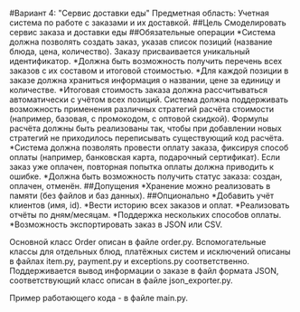 #Вариант 4: "Сервис доставки еды"
Предметная область: Учетная система по работе с заказами и их доставкой.
##Цель
Смоделировать сервис заказа и доставки еды
##Обязательные операции
*Система должна позволять создать заказ, указав список позиций (название блюда, цена, количество). Заказу присваивается уникальный идентификатор.
*Должна быть возможность получить перечень всех заказов с их составом и итоговой стоимостью.
*Для каждой позиции в заказе должна храниться информация о названии, цене за единицу и количестве.
*Итоговая стоимость заказа должна рассчитываться автоматически с учётом всех позиций. Система должна поддерживать возможность применения различных стратегий расчёта стоимости (например, базовая, с промокодом, с оптовой скидкой). Формулы расчёта должны быть реализованы так, чтобы при добавлении новых стратегий не приходилось переписывать существующий код расчёта.
*Система должна позволять провести оплату заказа, фиксируя способ оплаты (например, банковская карта, подарочный сертификат). Если заказ уже оплачен, повторная попытка оплаты должна приводить к ошибке.
*Должна быть возможность получить статус заказа: создан, оплачен, отменён.
##Допущения
*Хранение можно реализовать в памяти (без файлов и баз данных).
##Опционально
*Добавить учёт клиентов (имя, id).
*Вести историю всех заказов и оплат.
*Реализовать отчёты по дням/месяцам.
*Поддержка нескольких способов оплаты.
*Возможность экспортировать заказ в JSON или CSV.

Основной класс Order описан в файле order.py. Вспомогательные классы для отдельных блюд, платёжных систем и исключений описаны в файлах item.py, payment.py и exceptions.py соответственно. Поддерживается вывод информации о заказе в файл формата JSON, соответствующий класс описан в файле json_exporter.py.

Пример работающего кода - в файле main.py.
